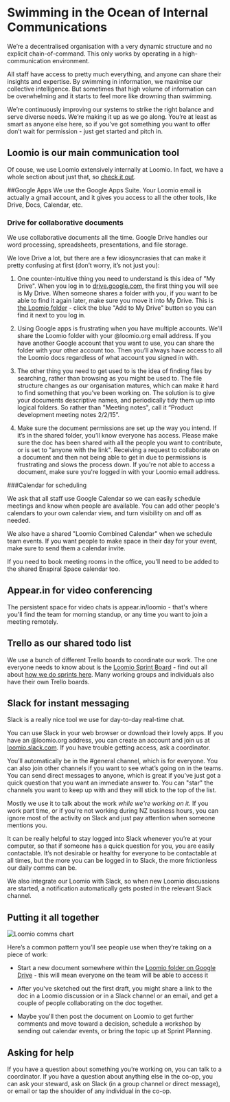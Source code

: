 # Swimming in the Ocean of Internal Communications

We’re a decentralised organisation with a very dynamic structure and no explicit chain-of-command. This only works by operating in a high-communication environment.

All staff have access to pretty much everything, and anyone can share their insights and expertise. By swimming in information, we maximise our collective intelligence. But sometimes that high volume of information can be overwhelming and it starts to feel more like drowning than swimming.

We’re continuously improving our systems to strike the right balance and serve diverse needs. We’re making it up as we go along. You’re at least as smart as anyone else here, so if you’ve got something you want to offer don’t wait for permission - just get started and pitch in.

## Loomio is our main communication tool
Of couse, we use Loomio extensively internally at Loomio. In fact, we have a whole section about just that, so [check it out](using_loomio.html).

##Google Apps
We use the Google Apps Suite. Your Loomio email is actually a gmail account, and it gives you access to all the other tools, like Drive, Docs, Calendar, etc.

### Drive for collaborative documents

We use collaborative documents all the time. Google Drive handles our word processing, spreadsheets, presentations, and file storage.

We love Drive a lot, but there are a few idiosyncrasies that can make it pretty confusing at first (don’t worry, it’s not just you):

1. One counter-intuitive thing you need to understand is this idea of "My Drive". When you log in to [drive.google.com](http://drive.google.com), the first thing you will see is My Drive. When someone shares a folder with you, if you want to be able to find it again later, make sure you move it into My Drive. This is [the Loomio folder](https://drive.google.com/folderview?id=0B_Yex4bwI5AnZ1EzZGJuM1doOEU&usp=sharing) - click the blue "Add to My Drive" button so you can find it next to you log in.

2. Using Google apps is frustrating when you have multiple accounts. We’ll share the Loomio folder with your @loomio.org email address. If you have another Google account that you want to use, you can share the folder with your other account too. Then you’ll always have access to all the Loomio docs regardless of what account you signed in with.

3. The other thing you need to get used to is the idea of finding files by searching, rather than browsing as you might be used to. The file structure changes as our organisation matures, which can make it hard to find something that you’ve been working on. The solution is to give your documents descriptive names, and periodically tidy them up into logical folders. So rather than "Meeting notes", call it “Product development meeting notes 2/2/15”.

4. Make sure the document permissions are set up the way you intend. If it’s in the shared folder, you’ll know everyone has access. Please make sure the doc has been shared with all the people you want to contribute, or is set to "anyone with the link". Receiving a request to collaborate on a document and then not being able to get in due to permissions is frustrating and slows the process down. If you're not able to access a document, make sure you're logged in with your Loomio email address.

###Calendar for scheduling

We ask that all staff use Google Calendar so we can easily schedule meetings and know when people are available. You can add other people's calendars to your own calendar view, and turn visibility on and off as needed.

We also have a shared "Loomio Combined Calendar" when we schedule team events. If you want people to make space in their day for your event, make sure to send them a calendar invite.

If you need to book meeting rooms in the office, you'll need to be added to the shared Enspiral Space calendar too.

## Appear.in for video conferencing
The persistent space for video chats is appear.in/loomio - that's where you'll find the team for morning standup, or any time you want to join a meeting remotely.

## Trello as our shared todo list

We use a bunch of different Trello boards to coordinate our work. The one everyone needs to know about is the [Loomio Sprint Board](https://trello.com/b/skuMQvLJ/loomio-sprint-board) - find out all about [how we do sprints here](sprints.html). Many working groups and individuals also have their own Trello boards.

## Slack for instant messaging

Slack is a really nice tool we use for day-to-day real-time chat.

You can use Slack in your web browser or download their lovely apps. If you have an @loomio.org address, you can create an account and join us at [loomio.slack.com](http://loomio.slack.com). If you have trouble getting access, ask a coordinator.

You’ll automatically be in the #general channel, which is for everyone. You can also join other channels if you want to see what’s going on in the teams. You can send direct messages to anyone, which is great if you’ve just got a quick question that you want an immediate answer to. You can "star" the channels you want to keep up with and they will stick to the top of the list.

Mostly we use it to talk about the work *while we're working on it*. If you work part time, or if you're not working during NZ business hours, you can ignore most of the activity on Slack and just pay attention when someone mentions you.

It can be really helpful to stay logged into Slack whenever you’re at your computer, so that if someone has a quick question for you, you are easily contactable. It’s not desirable or healthy for everyone to be contactable at all times, but the more you can be logged in to Slack, the more frictionless our daily comms can be.

We also integrate our Loomio with Slack, so when new Loomio discussions are started, a notification automatically gets posted in the relevant Slack channel. 

## Putting it all together

![Loomio comms chart](https://i.imgur.com/tt80uLD.png)

Here’s a common pattern you’ll see people use when they’re taking on a piece of work:

* Start a new document somewhere within the [Loomio folder on Google Drive](https://drive.google.com/folderview?id=0B_Yex4bwI5AnZ1EzZGJuM1doOEU&usp=sharing) - this will mean everyone on the team will be able to access it

* After you've sketched out the first draft, you might share a link to the doc in a Loomio discussion or in a Slack channel or an email, and get a couple of people collaborating on the doc together.

* Maybe you'll then post the document on Loomio to get further comments and move toward a decision, schedule a workshop by sending out calendar events, or bring the topic up at Sprint Planning.


## Asking for help

If you have a question about something you’re working on, you can talk to a coordinator. If you have a question about anything else in the co-op, you can ask your steward, ask on Slack (in a group channel or direct message), or email or tap the shoulder of any individual in the co-op.
